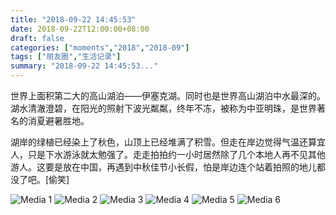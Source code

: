 ```yaml
---
title: "2018-09-22 14:45:53"
date: 2018-09-22T12:00:00+08:00
draft: false
categories: ["moments","2018","2018-09"]
tags: ["朋友圈","生活记录"]
summary: "2018-09-22 14:45:53..."
---
```


世界上面积第二大的高山湖泊——伊塞克湖。同时也是世界高山湖泊中水最深的。湖水清澈澄碧，在阳光的照射下波光粼粼，终年不冻，被称为中亚明珠，是世界著名的消夏避暑胜地。

湖岸的绿植已经染上了秋色，山顶上已经堆满了积雪。但走在岸边觉得气温还算宜人，只是下水游泳就太勉强了。走走拍拍约一小时居然除了几个本地人再不见其他游人。这要是放在中国，再遇到中秋佳节小长假，怕是岸边连个站着拍照的地儿都没了吧。[偷笑]

![Media 1](/Moments/photos/2018-09-22/201809221445530.jpg)
![Media 2](/Moments/photos/2018-09-22/201809221445531.jpg)
![Media 3](/Moments/photos/2018-09-22/201809221445532.jpg)
![Media 4](/Moments/photos/2018-09-22/201809221445533.jpg)
![Media 5](/Moments/photos/2018-09-22/201809221445534.jpg)
![Media 6](/Moments/photos/2018-09-22/201809221445535.jpg)

